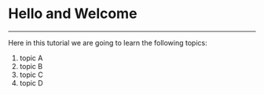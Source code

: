 # Hello and Welcome
------------------------

Here in this tutorial we are going to learn the following topics:

1. topic A
2. topic B
3. topic C
4. topic D
